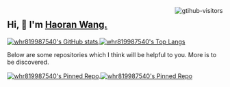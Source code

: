 <a href="https://github.com/Charmve/computer-vision-in-action">
    <img align="right" src="https://komarev.com/ghpvc/?username=whr819987540&label=Visitors&color=blue&style=flat&logo=github" alt="gtihub-visitors" />
</a>

## Hi, 👋  I'm <a href="https://whr819987540.github.io/" target="_blank">Haoran Wang.</a>

<a href="https://github.com/anuraghazra/github-readme-stats">
  <img align="center" src="https://github-readme-stats.vercel.app/api?username=whr819987540&count_private=true&show_icons=true&rank_icon=percentile" alt="whr819987540's GitHub stats" />
</a>
<a href="https://github.com/anuraghazra/anuraghazra.github.io">
  <img align="center" src="https://github-readme-stats.vercel.app/api/top-langs/?username=whr819987540&hide=jupyter%20notebook,tex" alt="whr819987540's Top Langs" />
</a>

Below are some repositories which I think will be helpful to you. More is to be discovered.

<a href="https://github.com/anuraghazra/github-readme-stats">
  <img align="center" src="https://github-readme-stats.vercel.app/api/pin/?username=whr819987540&repo=Voice-Control-for-ChatMindAI&show_owner=true" alt="whr819987540's Pinned Repo" />
</a>
<a href="https://github.com/anuraghazra/anuraghazra.github.io">
  <img align="center" src="https://github-readme-stats.vercel.app/api/pin/?username=whr819987540&repo=viewer&show_owner=true" alt="whr819987540's Pinned Repo" />
</a>

